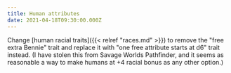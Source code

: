```yaml
---
title: Human attributes
date: 2021-04-18T09:30:00.000Z
---
```


Change [human racial traits]({{< relref "races.md" >}}) to remove the "free extra Bennie" trait and replace it with "one free attribute starts at d6" trait instead. (I have stolen this from Savage Worlds Pathfinder, and it seems as reasonable a way to make humans at +4 racial bonus as any other option.)
<!--more-->